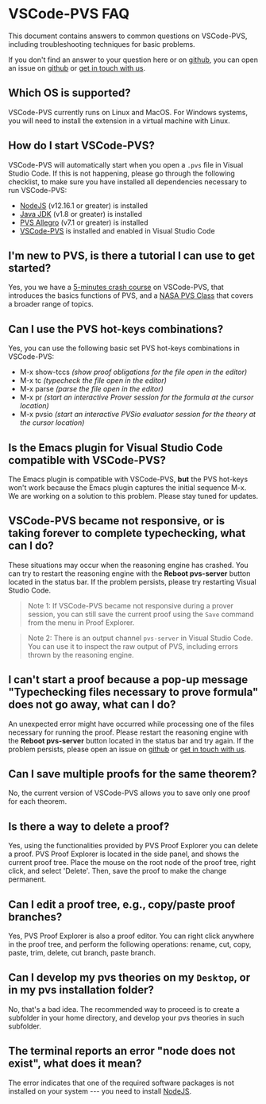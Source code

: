 # VSCode-PVS FAQ
This document contains answers to common questions on VSCode-PVS, including troubleshooting techniques for basic problems.

If you don't find an answer to your question here or on [github](https://github.com/nasa/vscode-pvs/issues), you can open an issue on [github](https://github.com/nasa/vscode-pvs/issues) or [get in touch with us](mailto:paolo.masci@nianet.org).

## Which OS is supported?
VSCode-PVS currently runs on Linux and MacOS. For Windows systems, you will need to install the extension in a virtual machine with Linux.

## How do I start VSCode-PVS?
VSCode-PVS will automatically start when you open a `.pvs` file in Visual Studio Code.
If this is not happening, please go through the following checklist, to make sure you have installed all dependencies necessary to run VSCode-PVS:
- [NodeJS](https://nodejs.org/en/download) (v12.16.1 or greater) is installed
- [Java JDK](https://openjdk.java.net) (v1.8 or greater) is installed
- [PVS Allegro](http://www.csl.sri.com/users/owre/drop/pvs-snapshots) (v7.1 or greater) is installed
- [VSCode-PVS](https://github.com/nasa/vscode-pvs) is installed and enabled in Visual Studio Code

## I'm new to PVS, is there a tutorial I can use to get started?
Yes, you we have a [5-minutes crash course](TUTORIAL.md) on VSCode-PVS, that introduces the basics functions of PVS, and a [NASA PVS Class](https://shemesh.larc.nasa.gov/PVSClass2012/) that covers a broader range of topics.

## Can I use the PVS hot-keys combinations?
Yes, you can use the following basic set PVS hot-keys combinations in VSCode-PVS:
- M-x show-tccs *(show proof obligations for the file open in the editor)*
- M-x tc *(typecheck the file open in the editor)*
- M-x parse *(parse the file open in the editor)*
- M-x pr *(start an interactive Prover session for the formula at the cursor location)*
- M-x pvsio *(start an interactive PVSio evaluator session for the theory at the cursor location)*

## Is the Emacs plugin for Visual Studio Code compatible with VSCode-PVS?
The Emacs plugin is compatible with VSCode-PVS, **but** the PVS hot-keys won't work because the Emacs plugin captures the initial sequence M-x. We are working on a solution to this problem. Please stay tuned for updates.

## VSCode-PVS became not responsive, or is taking forever to complete typechecking, what can I do?
These situations may occur when the reasoning engine has crashed. You can try to restart the reasoning engine with the **Reboot pvs-server** button located in the status bar. If the problem persists, please try restarting Visual Studio Code.

>Note 1: If VSCode-PVS became not responsive during a prover session, you can still save the current proof using the `Save` command from the menu in Proof Explorer.

>Note 2: There is an output channel `pvs-server` in Visual Studio Code. You can use it to inspect the raw output of PVS, including errors thrown by the reasoning engine.

## I can't start a proof because a pop-up message "Typechecking files necessary to prove formula" does not go away, what can I do?
An unexpected error might have occurred while processing one of the files necessary for running the proof. Please restart the reasoning engine with the **Reboot pvs-server** button located in the status bar and try again. If the problem persists, please open an issue on [github](https://github.com/nasa/vscode-pvs/issues) or [get in touch with us](mailto:paolo.masci@nianet.org).

## Can I save multiple proofs for the same theorem?
No, the current version of VSCode-PVS allows you to save only one proof for each theorem.

## Is there a way to delete a proof?
Yes, using the functionalities provided by PVS Proof Explorer you can delete a proof. PVS Proof Explorer is located in the side panel, and shows the current proof tree. Place the mouse on the root node of the proof tree, right click, and select 'Delete'. Then, save the proof to make the change permanent.

## Can I edit a proof tree, e.g., copy/paste proof branches?
Yes, PVS Proof Explorer is also a proof editor. You can right click anywhere in the proof tree, and perform the following operations: rename, cut, copy, paste, trim, delete, cut branch, paste branch.

## Can I develop my pvs theories on my `Desktop`, or in my pvs installation folder?
No, that's a bad idea. The recommended way to proceed is to create a subfolder in your home directory, and develop your pvs theories in such subfolder.

## The terminal reports an error "node does not exist", what does it mean?
The error indicates that one of the required software packages is not installed on your system --- you need to install [NodeJS](https://nodejs.org/en/download).